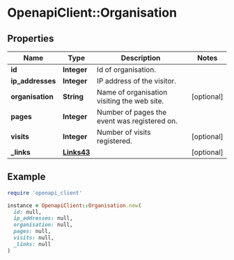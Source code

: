 # OpenapiClient::Organisation

## Properties

| Name | Type | Description | Notes |
| ---- | ---- | ----------- | ----- |
| **id** | **Integer** | Id of organisation. |  |
| **ip_addresses** | **Integer** | IP address of the visitor. |  |
| **organisation** | **String** | Name of organisation visiting the web site. | [optional] |
| **pages** | **Integer** | Number of pages the event was registered on. |  |
| **visits** | **Integer** | Number of visits registered. | [optional] |
| **_links** | [**Links43**](Links43.md) |  | [optional] |

## Example

```ruby
require 'openapi_client'

instance = OpenapiClient::Organisation.new(
  id: null,
  ip_addresses: null,
  organisation: null,
  pages: null,
  visits: null,
  _links: null
)
```

